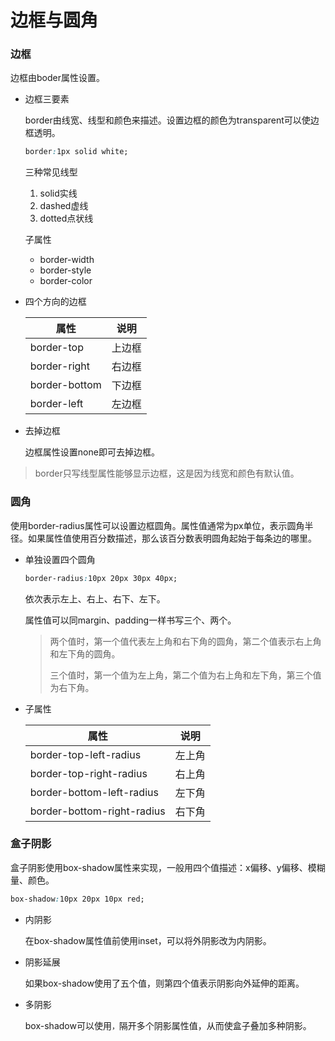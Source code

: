 # 边框与圆角

### 边框

边框由boder属性设置。

* 边框三要素

  border由线宽、线型和颜色来描述。设置边框的颜色为transparent可以使边框透明。

  ```css
  border:1px solid white;
  ```

  三种常见线型

    1. solid实线
    2. dashed虚线
    3. dotted点状线
  
  子属性
  
  * border-width
  * border-style
  * border-color

* 四个方向的边框

  | 属性          | 说明   |
  | ------------- | ------ |
  | border-top    | 上边框 |
  | border-right  | 右边框 |
  | border-bottom | 下边框 |
  | border-left   | 左边框 |

* 去掉边框

  边框属性设置none即可去掉边框。

> border只写线型属性能够显示边框，这是因为线宽和颜色有默认值。

### 圆角

使用border-radius属性可以设置边框圆角。属性值通常为px单位，表示圆角半径。如果属性值使用百分数描述，那么该百分数表明圆角起始于每条边的哪里。

* 单独设置四个圆角

  ```css
  border-radius:10px 20px 30px 40px;
  ```

  依次表示左上、右上、右下、左下。

  属性值可以同margin、padding一样书写三个、两个。

  > 两个值时，第一个值代表左上角和右下角的圆角，第二个值表示右上角和左下角的圆角。
  >
  > 三个值时，第一个值为左上角，第二个值为右上角和左下角，第三个值为右下角。

* 子属性

  | 属性                       | 说明   |
  | -------------------------- | ------ |
  | border-top-left-radius     | 左上角 |
  | border-top-right-radius    | 右上角 |
  | border-bottom-left-radius  | 左下角 |
  | border-bottom-right-radius | 右下角 |

### 盒子阴影

盒子阴影使用box-shadow属性来实现，一般用四个值描述：x偏移、y偏移、模糊量、颜色。

```css
box-shadow:10px 20px 10px red;
```

* 内阴影

  在box-shadow属性值前使用inset，可以将外阴影改为内阴影。

* 阴影延展

  如果box-shadow使用了五个值，则第四个值表示阴影向外延伸的距离。

* 多阴影

  box-shadow可以使用`，`隔开多个阴影属性值，从而使盒子叠加多种阴影。
